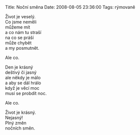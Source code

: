 Title: Noční směna
Date: 2008-08-05 23:36:00
Tags: rýmovaně

Život je veselý.  
Co jsme neměli  
můžeme mít  
a co nám tu straší  
na co se práší  
může chybět  
a my posmutnět.

Ale co.

Den je krásný  
deštivý či jasný  
ale někdy je málo  
a aby se dál hrálo  
když je věcí moc  
musí se probdít noc.

Ale co.

Život je krásný.  
Nejasný!  
Plný změn  
nočních směn.